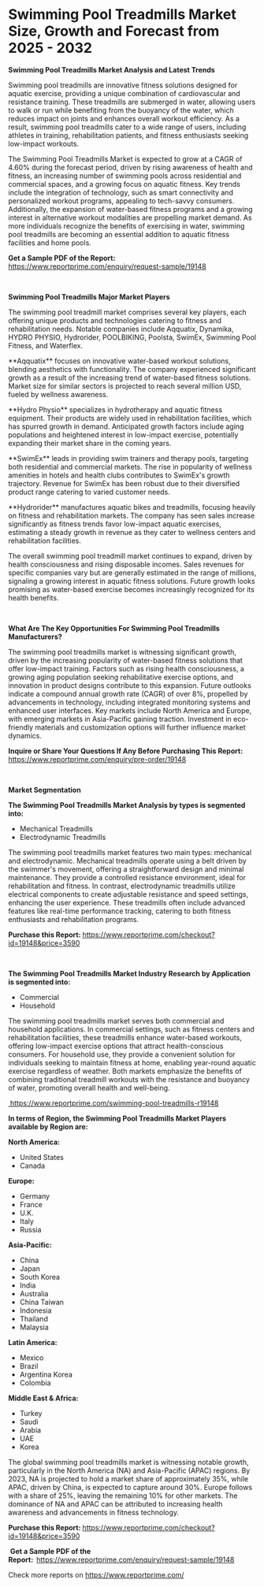 <p><h1>Swimming Pool Treadmills Market Size, Growth and Forecast from 2025 - 2032</h1></p><p><strong>Swimming Pool Treadmills Market Analysis and Latest Trends</strong></p>
<p><p>Swimming pool treadmills are innovative fitness solutions designed for aquatic exercise, providing a unique combination of cardiovascular and resistance training. These treadmills are submerged in water, allowing users to walk or run while benefiting from the buoyancy of the water, which reduces impact on joints and enhances overall workout efficiency. As a result, swimming pool treadmills cater to a wide range of users, including athletes in training, rehabilitation patients, and fitness enthusiasts seeking low-impact workouts.</p><p>The Swimming Pool Treadmills Market is expected to grow at a CAGR of 4.60% during the forecast period, driven by rising awareness of health and fitness, an increasing number of swimming pools across residential and commercial spaces, and a growing focus on aquatic fitness. Key trends include the integration of technology, such as smart connectivity and personalized workout programs, appealing to tech-savvy consumers. Additionally, the expansion of water-based fitness programs and a growing interest in alternative workout modalities are propelling market demand. As more individuals recognize the benefits of exercising in water, swimming pool treadmills are becoming an essential addition to aquatic fitness facilities and home pools.</p></p>
<p><strong>Get a Sample PDF of the Report:&nbsp;</strong> <a href="https://www.reportprime.com/enquiry/request-sample/19148?utm_campaign=2868&utm_medium=2&utm_source=Github&utm_content=ia&utm_term=19032025&utm_id=swimming-pool-treadmills">https://www.reportprime.com/enquiry/request-sample/19148</a></p>
<p>&nbsp;</p>
<p><strong>Swimming Pool Treadmills Major Market Players</strong></p>
<p><p>The swimming pool treadmill market comprises several key players, each offering unique products and technologies catering to fitness and rehabilitation needs. Notable companies include Aqquatix, Dynamika, HYDRO PHYSIO, Hydrorider, POOLBIKING, Poolsta, SwimEx, Swimming Pool Fitness, and Waterflex.</p><p>**Aqquatix** focuses on innovative water-based workout solutions, blending aesthetics with functionality. The company experienced significant growth as a result of the increasing trend of water-based fitness solutions. Market size for similar sectors is projected to reach several million USD, fueled by wellness awareness.</p><p>**Hydro Physio** specializes in hydrotherapy and aquatic fitness equipment. Their products are widely used in rehabilitation facilities, which has spurred growth in demand. Anticipated growth factors include aging populations and heightened interest in low-impact exercise, potentially expanding their market share in the coming years.</p><p>**SwimEx** leads in providing swim trainers and therapy pools, targeting both residential and commercial markets. The rise in popularity of wellness amenities in hotels and health clubs contributes to SwimEx's growth trajectory. Revenue for SwimEx has been robust due to their diversified product range catering to varied customer needs.</p><p>**Hydrorider** manufactures aquatic bikes and treadmills, focusing heavily on fitness and rehabilitation markets. The company has seen sales increase significantly as fitness trends favor low-impact aquatic exercises, estimating a steady growth in revenue as they cater to wellness centers and rehabilitation facilities.</p><p>The overall swimming pool treadmill market continues to expand, driven by health consciousness and rising disposable incomes. Sales revenues for specific companies vary but are generally estimated in the range of millions, signaling a growing interest in aquatic fitness solutions. Future growth looks promising as water-based exercise becomes increasingly recognized for its health benefits.</p></p>
<p>&nbsp;</p>
<p><strong>What Are The Key Opportunities For Swimming Pool Treadmills Manufacturers?</strong></p>
<p><p>The swimming pool treadmills market is witnessing significant growth, driven by the increasing popularity of water-based fitness solutions that offer low-impact training. Factors such as rising health consciousness, a growing aging population seeking rehabilitative exercise options, and innovation in product designs contribute to this expansion. Future outlooks indicate a compound annual growth rate (CAGR) of over 8%, propelled by advancements in technology, including integrated monitoring systems and enhanced user interfaces. Key markets include North America and Europe, with emerging markets in Asia-Pacific gaining traction. Investment in eco-friendly materials and customization options will further influence market dynamics.</p></p>
<p><strong>Inquire or Share Your Questions If Any Before Purchasing This Report:</strong> <a href="https://www.reportprime.com/enquiry/pre-order/19148?utm_campaign=2868&utm_medium=2&utm_source=Github&utm_content=ia&utm_term=19032025&utm_id=swimming-pool-treadmills">https://www.reportprime.com/enquiry/pre-order/19148</a></p>
<p>&nbsp;</p>
<p><strong>Market Segmentation</strong></p>
<p><strong>The Swimming Pool Treadmills Market Analysis by types is segmented into:</strong></p>
<p><ul><li>Mechanical Treadmills</li><li>Electrodynamic Treadmills</li></ul></p>
<p><p>The swimming pool treadmills market features two main types: mechanical and electrodynamic. Mechanical treadmills operate using a belt driven by the swimmer's movement, offering a straightforward design and minimal maintenance. They provide a controlled resistance environment, ideal for rehabilitation and fitness. In contrast, electrodynamic treadmills utilize electrical components to create adjustable resistance and speed settings, enhancing the user experience. These treadmills often include advanced features like real-time performance tracking, catering to both fitness enthusiasts and rehabilitation programs.</p></p>
<p><strong>Purchase this Report:&nbsp;</strong><a href="https://www.reportprime.com/checkout?id=19148&price=3590&utm_campaign=2868&utm_medium=2&utm_source=Github&utm_content=ia&utm_term=19032025&utm_id=swimming-pool-treadmills">https://www.reportprime.com/checkout?id=19148&price=3590</a></p>
<p>&nbsp;</p>
<p><strong>The Swimming Pool Treadmills Market Industry Research by Application is segmented into:</strong></p>
<p><ul><li>Commercial</li><li>Household</li></ul></p>
<p><p>The swimming pool treadmills market serves both commercial and household applications. In commercial settings, such as fitness centers and rehabilitation facilities, these treadmills enhance water-based workouts, offering low-impact exercise options that attract health-conscious consumers. For household use, they provide a convenient solution for individuals seeking to maintain fitness at home, enabling year-round aquatic exercise regardless of weather. Both markets emphasize the benefits of combining traditional treadmill workouts with the resistance and buoyancy of water, promoting overall health and well-being.</p></p>
<p><a href="https://www.reportprime.com/swimming-pool-treadmills-r19148?utm_campaign=2868&utm_medium=2&utm_source=Github&utm_content=ia&utm_term=19032025&utm_id=swimming-pool-treadmills">&nbsp;https://www.reportprime.com/swimming-pool-treadmills-r19148</a></p>
<p><strong>In terms of Region, the Swimming Pool Treadmills Market Players available by Region are:</strong></p>
<p>
    <p> <strong> North America: </strong>
        <ul>
            <li>United States</li>
            <li>Canada</li>
        </ul>
        </p> 
    <p> <strong> Europe: </strong>
        <ul>
            <li>Germany</li>
            <li>France</li>
            <li>U.K.</li>
            <li>Italy</li>
            <li>Russia</li>
        </ul>
        </p> 
    <p> <strong> Asia-Pacific: </strong>
        <ul>
            <li>China</li>
            <li>Japan</li>
            <li>South Korea</li>
            <li>India</li>
            <li>Australia</li>
            <li>China Taiwan</li>
            <li>Indonesia</li>
            <li>Thailand</li>
            <li>Malaysia</li>
        </ul>
        </p> 
    <p> <strong> Latin America: </strong>
        <ul>
            <li>Mexico</li>
            <li>Brazil</li>
            <li>Argentina Korea</li>
            <li>Colombia</li>
        </ul>
        </p> 
    <p> <strong> Middle East & Africa: </strong>
        <ul>
            <li>Turkey</li>
            <li>Saudi</li>
            <li>Arabia</li>
            <li>UAE</li>
            <li>Korea</li>
        </ul>
    </p>
    </p>
<p><p>The global swimming pool treadmills market is witnessing notable growth, particularly in the North America (NA) and Asia-Pacific (APAC) regions. By 2023, NA is projected to hold a market share of approximately 35%, while APAC, driven by China, is expected to capture around 30%. Europe follows with a share of 25%, leaving the remaining 10% for other markets. The dominance of NA and APAC can be attributed to increasing health awareness and advancements in fitness technology.</p></p>
<p><strong>Purchase this Report: </strong><a href="https://www.reportprime.com/checkout?id=19148&price=3590&utm_campaign=2868&utm_medium=2&utm_source=Github&utm_content=ia&utm_term=19032025&utm_id=swimming-pool-treadmills">https://www.reportprime.com/checkout?id=19148&price=3590</a></p>
<p>&nbsp;<strong>Get a Sample PDF of the Report:&nbsp;&nbsp;</strong><a href="https://www.reportprime.com/enquiry/request-sample/19148?utm_campaign=2868&utm_medium=2&utm_source=Github&utm_content=ia&utm_term=19032025&utm_id=swimming-pool-treadmills">https://www.reportprime.com/enquiry/request-sample/19148</a></p>
<p><strong></strong></p>
<p>Check more reports on <a href="https://www.reportprime.com/?utm_campaign=2868&utm_medium=2&utm_source=Github&utm_content=ia&utm_term=19032025&utm_id=swimming-pool-treadmills">https://www.reportprime.com/</a></p>